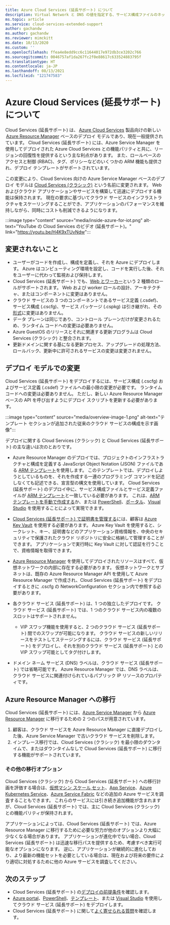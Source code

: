 ```yaml
---
title: Azure Cloud Services (延長サポート) について
description: Virtual Network と DNS の値を指定する、サービス構成ファイルのネットワーク構成要素の子要素について説明します。
ms.topic: article
ms.service: cloud-services-extended-support
author: gachandw
ms.author: gachandw
ms.reviewer: mimckitt
ms.date: 10/13/2020
ms.custom: ''
ms.openlocfilehash: ffea4e8edd9cc6c11644017e972db3ce3202c766
ms.sourcegitcommit: 0046757af1da267fc2f0e88617c633524883795f
ms.translationtype: HT
ms.contentlocale: ja-JP
ms.lasthandoff: 08/13/2021
ms.locfileid: "121747583"
---
```

# <a name="about-azure-cloud-services-extended-support"></a>Azure Cloud Services (延長サポート) について

Cloud Services (延長サポート) は、 [Azure Cloud Services](https://azure.microsoft.com/services/cloud-services/) 製品向けの新しい  [Azure Resource Manager](../azure-resource-manager/management/overview.md) ベースのデプロイ モデルであり、現在一般提供されています。 Cloud Services (延長サポート) には、Azure Service Manager を使用してデプロイされた Azure Cloud Services との機能パリティと共に、リージョンの回復性を提供するという主な利点があります。 また、ロールベースのアクセスと制御 (RBAC)、タグ、ポリシーなどのいくつかの ARM 機能も提供され、デプロイ テンプレートがサポートされています。  

この変更により、Cloud Services 向けの Azure Service Manager ベースのデプロイ モデルは [Cloud Services (クラシック)](../cloud-services/cloud-services-choose-me.md) という名前に変更されます。 Web およびクラウド アプリケーションやサービスを構築して迅速にデプロイする機能は保持されます。 現在の要求に基づいてクラウド サービスのインフラストラクチャをスケーリングすることができ、アプリケーションのパフォーマンスを維持しながら、同時にコストも削減できるようになります。  

:::image type="content" source="media/inside-azure-for-iot.png" alt-text="YouTube の Cloud Services のビデオ (延長サポート)。" link="https://youtu.be/H4K9xTUvNdw":::


## <a name="what-does-not-change"></a>変更されないこと 
- ユーザーがコードを作成し、構成を定義し、それを Azure にデプロイします。 Azure はコンピューティング環境を設定し、コードを実行した後、それをユーザーに代わって監視および保持します。
- Cloud Services (延長サポート) でも、[Web とワーカー](../cloud-services/cloud-services-choose-me.md)という 2 種類のロールがサポートされます。 Web および worker ロールの設計、アーキテクチャ、またはコンポーネントに変更はありません。 
- クラウド サービスの 3 つのコンポーネントであるサービス定義 (.csdef)、サービス構成 (.cscfg)、サービス パッケージ (.cspkg) は引き継がれ、その[形式](cloud-services-model-and-package.md)に変更はありません。 
- データ プレーンは同じであり、コントロール プレーンだけが変更されるため、ランタイム コードへの変更は必要ありません。 
- Azure GuestOS のリリースとそれに関連する更新プログラムは Cloud Services (クラシック) と整合されます。
- 更新ドメインに関する基になる更新プロセス、アップグレードの処理方法、ロールバック、更新中に許可されるサービスの変更は変更されません。

## <a name="changes-in-deployment-model"></a>デプロイ モデルでの変更

Cloud Services (延長サポート) をデプロイするには、サービス構成 (.cscfg) およびサービス定義 (.csdef) ファイルへの最小限の変更が必要です。 ランタイム コードへの変更は必要ありません。 ただし、新しい Azure Resource Manager ベースの API を呼び出すようにデプロイ スクリプトを更新する必要があります。 

:::image type="content" source="media/overview-image-1.png" alt-text="テンプレート セクションが追加された従来のクラウド サービスの構成を示す画像":::

デプロイに関する Cloud Services (クラシック) と Cloud Services (延長サポート) の主な違いは次のとおりです。 

- Azure Resource Manager のデプロイでは、プロジェクトのインフラストラクチャと構成を定義する JavaScript Object Notation (JSON) ファイルである [ARM テンプレート](../azure-resource-manager/templates/overview.md)を使用します。 このテンプレートでは、デプロイしようとしているものを、それを作成する一連のプログラミング コマンドを記述しなくても記述できる、宣言型の構文を使用しています。 Cloud Services (延長サポート) のデプロイ中に、サービス構成ファイルとサービス定義ファイルが [ARM テンプレート](../azure-resource-manager/templates/overview.md)と一致している必要があります。 これは、[ARM テンプレートを手動で作成する](deploy-template.md)か、または [PowerShell](deploy-powershell.md)、[ポータル](deploy-portal.md)、[Visual Studio](deploy-visual-studio.md) を使用することによって実現できます。  

- [Cloud Services (延長サポート) で証明書を管理する](certificates-and-key-vault.md)には、顧客は [Azure Key Vault](../key-vault/general/overview.md) を使用する必要があります。 Azure Key Vault を使用すると、シークレット、キー、証明書などのアプリケーション資格情報を、中央のセキュリティで保護されたクラウド リポジトリに安全に格納して管理することができます。 アプリケーションで実行時に Key Vault に対して認証を行うことで、資格情報を取得できます。 

- [Azure Resource Manager](../azure-resource-manager/templates/overview.md) を使用してデプロイされたリソースはすべて、仮想ネットワークの内部に存在する必要があります。 仮想ネットワークとサブネットは、既存の Azure Resource Manager API を使用して Azure Resource Manager で作成され、Cloud Services (延長サポート) をデプロイするときに .cscfg の NetworkConfiguration セクション内で参照する必要があります。   

- 各クラウド サービス (延長サポート) は、1 つの独立したデプロイです。 クラウド サービス (延長サポート) では、1 つのクラウド サービス内の複数のスロットはサポートされません。  
    - VIP スワップ機能を使用すると、2 つのクラウド サービス (延長サポート) 間でのスワップが可能になります。 クラウド サービスの新しいリリースをテストしてステージングするには、クラウド サービス (延長サポート) をデプロイし、それを別のクラウド サービス (延長サポート) との VIP スワップ可能としてタグ付けします。  

- ドメイン ネーム サービス (DNS) ラベルは、クラウド サービス (延長サポート) では省略可能です。 Azure Resource Manager では、DNS ラベルは、クラウド サービスに関連付けられているパブリック IP リソースのプロパティです。 

## <a name="migration-to-azure-resource-manager"></a>Azure Resource Manager への移行

Cloud Services (延長サポート) には、[Azure Service Manager](/powershell/azure/servicemanagement/overview) から [Azure Resource Manager](../azure-resource-manager/management/overview.md) に移行するための 2 つのパスが用意されています。 
1) 顧客は、クラウド サービスを Azure Resource Manager に直接デプロイした後、Azure Service Manager で古いクラウド サービスを削除します。 
2) インプレース移行では、Cloud Services (クラシック) を最小限のダウンタイムで、またはダウンタイムなしで Cloud Services (延長サポート) に移行する機能がサポートされています。 

### <a name="additional-migration-options"></a>その他の移行オプション

Cloud Services (クラシック) から Cloud Services (延長サポート) への移行計画を評価する場合は、[仮想マシン スケール セット](../virtual-machine-scale-sets/overview.md)、[App Service](../app-service/overview.md)、[Azure Kubernetes Service](../aks/intro-kubernetes.md)、[Azure Service Fabric](../service-fabric/service-fabric-overview.md) などの追加の Azure サービスを調査することもできます。 これらのサービスには引き続き追加機能が含まれますが、Cloud Services (延長サポート) では、主に Cloud Services (クラシック) との機能パリティが保持されます。 

アプリケーションによっては、Cloud Services (延長サポート) では、Azure Resource Manager に移行するために必要な労力が他のオプションより大幅に少なくなる場合があります。 アプリケーションが進化中でない場合、Cloud Services (延長サポート) は迅速な移行パスを提供するため、考慮すべき実行可能なオプションになります。 逆に、アプリケーションが継続的に進化しており、より最新の機能セットを必要としている場合は、現在および将来の要件により適切に対処するために他の Azure サービスを調査してください。 

## <a name="next-steps"></a>次のステップ
- Cloud Services (延長サポート) の[デプロイの前提条件](deploy-prerequisite.md)を確認します。
- [Azure portal](deploy-portal.md)、[PowerShell](deploy-powershell.md)、[テンプレート](deploy-template.md)、または [Visual Studio](deploy-visual-studio.md) を使用してクラウド サービス (延長サポート) をデプロイします。
- Cloud Services (延長サポート) に関して[よく寄せられる質問](faq.yml)を確認します。
